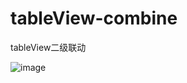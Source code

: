 # tableView-combine
tableView二级联动

 ![image](https://github.com/ZZFCode/tableView-combine/blob/master/image/2016-06-03%2011.05.02.gif)

